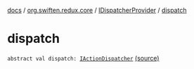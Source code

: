 [docs](../../index.md) / [org.swiften.redux.core](../index.md) / [IDispatcherProvider](index.md) / [dispatch](./dispatch.md)

# dispatch

`abstract val dispatch: `[`IActionDispatcher`](../-i-action-dispatcher.md) [(source)](https://github.com/protoman92/KotlinRedux/tree/master/common/common-core/src/main/kotlin/org/swiften/redux/core/Core.kt#L40)